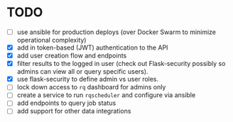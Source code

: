 # TODO

- [ ] use ansible for production deploys (over Docker Swarm to minimize operational complexity)
- [x] add in token-based (JWT) authentication to the API
- [x] add user creation flow and endpoints
- [x] filter results to the logged in user (check out Flask-security possibly so admins can view all or query specific users).
- [x] use flask-security to define admin vs user roles.
- [ ] lock down access to `rq` dashboard for admins only
- [ ] create a service to run `rqscheduler` and configure via ansible
- [ ] add endpoints to query job status
- [ ] add support for other data integrations

